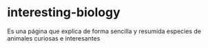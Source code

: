 # interesting-biology
Es una página que explica de forma sencilla y resumida especies de animales curiosas e interesantes
